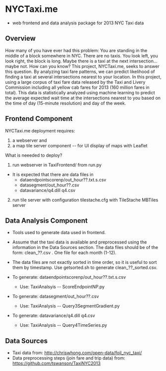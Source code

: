 # NYCTaxi.me 

* web frontend and data analysis package for 2013 NYC Taxi data 
## Overview

How many of you have ever had this problem: You are standing in the
middle of a block somewhere in NYC. There are no taxis. You look left,
you look right, the block is long. Maybe there is a taxi at the next
intersection... maybe not. How can you know? This project, NYCTaxi.me,
seeks to answer this question. By analyzing taxi fare patterns, we can
predict likelihood of finding a taxi at several intersections nearest
to your location. In this project, using a large corpus of taxi fare
data released by the Taxi and Livery Commission including all yellow
cab fares for 2013 (160 million fares in total). This data is
statistically analyzed using machine learning to predict the average
expected wait time at the intersections nearest to you based on the
time of day (15-minute resolution) and day of the week.


## Frontend Component

NYCTaxi.me deployment requires:

1. a webserver and
2. a map tile server component -- for UI display of maps with Leaflet

What is neeeded to deploy?
1. run webserver in TaxiFrontend/ from run.py
  * It is expected that there are data files in 
    * dataendpointscorenp/out_hour??.txt.s.csv
    * datasegment/out_hour??.csv 
    * datavariance/q4.dill q4.csv
2. run tile server with configuration tilestache.cfg with TileStache MBTiles server

## Data Analysis Component

* Tools used to generate data used in frontend.

* Assume that the taxi data is available and preprocessed using the
  information in the Data Sources section. The data files should
  be of the form: clean_??.csv . One file for each month (1-12).

* The data files are not exactly sorted in time order, so it is
  useful to sort them by timestamp. Use getsorted.sh to generate 
  clean_??_sorted.csv.

* To generate:  dataendpointscorenp/out_hour??.txt.s.csv
  * Use: TaxiAnalsyis -- ScoreEndpointNP.py

* To generate:  datasegment/out_hour??.csv 
  * Use: TaxiAnalysis -- Query3SegmentGradient.py

* To generate:  datavariance/q4.dill q4.csv
  * Use: TaxiAnalysis -- Query4TimeSeries.py

## Data Sources 

* Taxi data from: http://chriswhong.com/open-data/foil_nyc_taxi/
* Data preprocessing steps (join fare and trip data) from: https://github.com/tswanson/TaxiNYC2013 
